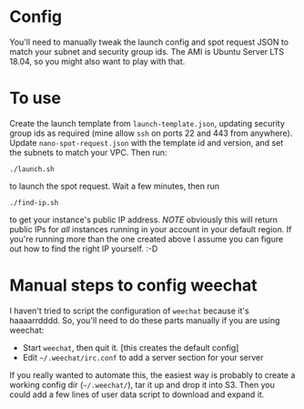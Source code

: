 # Config

You'll need to manually tweak the launch config and spot request JSON
to match your subnet and security group ids. The AMI is Ubuntu Server
LTS 18.04, so you might also want to play with that.


# To use

Create the launch template from `launch-template.json`, updating
security group ids as required (mine allow `ssh` on ports 22 and 443
from anywhere). Update `nano-spot-request.json` with the template id
and version, and set the subnets to match your VPC. Then run:

```
./launch.sh
```

to launch the spot request. Wait a few minutes, then run

```
./find-ip.sh
```

to get your instance's public IP address. *NOTE* obviously this will
return public IPs for _all_ instances running in your account in your
default region. If you're running more than the one created above I
assume you can figure out how to find the right IP yourself. :-D


# Manual steps to config weechat

I haven't tried to script the configuration of `weechat` because it's
haaaarrdddd. So, you'll need to do these parts manually if you are
using weechat:

 * Start `weechat`, then quit it. [this creates the default config]
 * Edit `~/.weechat/irc.conf` to add a server section for your server 

If you really wanted to automate this, the easiest way is probably to
create a working config dir (`~/.weechat/`), tar it up and drop it
into S3. Then you could add a few lines of user data script to
download and expand it.
